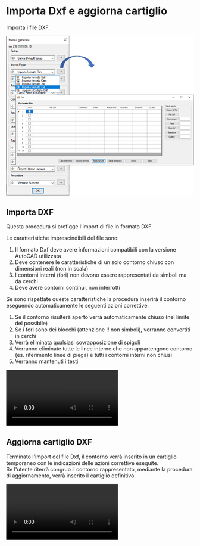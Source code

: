 # Importa Dxf e aggiorna cartiglio

Importa i file DXF.

![Importa Dxf e aggiorna cartiglio](/public/import-export/importa-dxf-e-aggiorna-cartiglio.png)

## Importa DXF

Questa procedura si prefigge l'import di file in formato DXF.

Le caratteristiche imprescindibili del file sono:

1. Il formato Dxf deve avere informazioni compatibili con la versione AutoCAD utilizzata
2. Deve contenere le caratteristiche di un solo contorno chiuso con dimensioni reali (non in scala)
3. I contorni interni (fori) non devono essere rappresentati da simboli ma da cerchi
4. Deve avere contorni continui, non interrotti

Se sono rispettate queste caratteristiche la procedura inserirà il contorno eseguendo automaticamente le seguenti azioni correttive:

1. Se il contorno risulterà aperto verrà automaticamente chiuso (nel limite del possibile)
2. Se i fori sono dei blocchi (attenzione !! non simboli), verranno convertiti in cerchi
3. Verrà eliminata qualsiasi sovrapposizione di spigoli
4. Verranno eliminate tutte le linee interne che non appartengono contorno (es. riferimento linee di piega) e tutti i contorni interni non chiusi
5. Verranno mantenuti i testi

<video controls>
    <source src="/public/import-export/importa-dxf.mp4" type="video/mp4">
</video>

## Aggiorna cartiglio DXF

Terminato l'import del file Dxf, il contorno verrà inserito in un cartiglio temporaneo con le indicazioni delle azioni correttive eseguite.<br />
Se l'utente riterrà congruo il contorno rappresentato, mediante la procedura di aggiornamento, verrà inserito il cartiglio definitivo.

<video controls>
    <source src="/public/import-export/aggiorna-cartiglio-dxf.mp4" type="video/mp4">
</video>
